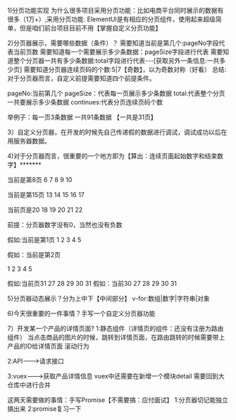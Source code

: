 1)分页功能实现
为什么很多项目采用分页功能：比如电商平台同时展示的数据有很多（1万+）,采用分页功能.
ElementUI是有相应的分页组件，使用起来超级简单，但是咱们前台项目目前不用【掌握自定义分页功能】


2)分页器展示，需要哪些数据（条件）？
需要知道当前是第几个:pageNo字段代表当前页数
需要知道每一个需要展示多少条数据：pageSize字段进行代表
需要知道整个分页器一共有多少条数据:total字段进行代表---[获取另外一条信息:一共多少页]
需要知道分页器连续页码的个数:5|7【奇数】，以为奇数对称（好看）
总结:对于分页器而言，自定义前提需要知道四个前提条件。

pageNo:当前第几个
pageSize：代表每一页展示多少条数据
total:代表整个分页一共要展示多少条数据
continues:代表分页连续页码个数

举例子：每一页3条数据  一共91条数据      【一共是31页】

3）自定义分页器，在开发的时候先自己传递假的数据进行调试，调试成功以后在用服务器数据。


4)对于分页器而言，很重要的一个地方即为【算出：连续页面起始数字和结束数字】*******

当前是第8页
6  7  8  9  10

当前是第15页
13 14  15  16  17

当前页是20
18  19  20  21  22 

前提：分页器数字没有0，当然也没有负数

假如:当前是第1页
1 2 3 4 5

假如：当前是第2页
    
1 2 3 4 5


假如:当前页31
27 28 29 30  31
假如：当前30 
27 28 29   30 31 


5)分页器动态展示？分为上中下【中间部分】
v-for:数组|数字|字符串|对象


6)今天很重要的一件事情？手写一个自定义分页器功能




7）开发某一个产品的详情页面?
1:静态组件（详情页的组件：还没有注册为路由组件）
当点击商品的图片的时候，跳转到详情页面，在路由跳转的时候需要带上产品的ID给详情页面
滚动行为

2:API--->请求接口

3:vuex--->获取产品详情信息
vuex中还需要在新增一个模块detail
需要回到大仓库中进行合并




这两天需要做的事情：手写Promise【不需要搞：应付面试】
1:分页器切记能独立搞出来
2:promise复习一下


